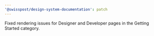 ```yaml
---
'@swisspost/design-system-documentation': patch
---
```


Fixed rendering issues for Designer and Developer pages in the Getting Started category.
